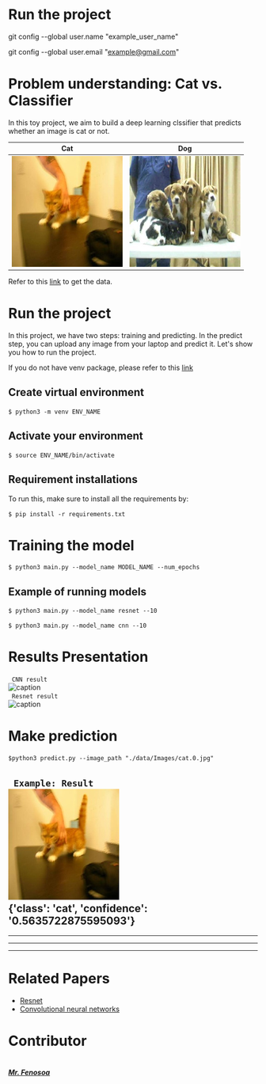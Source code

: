 # Run the project

git config --global user.name "example_user_name"

git config --global user.email "example@gmail.com"


# Problem understanding: Cat vs. Classifier #
In this toy project, we aim to build a deep learning clssifier that predicts whether an image is cat or not. </br>

<!-- <img src="images/cat.0.jpg" align="center">
<img src="images/dog.0.jpg" align="right"> -->


  Cat            |  Dog
:--------------:|:--------:
![](figures/cat.0.jpg)|![](figures/dog.0.jpg)



<!-- <br> -->
Refer to this [link](https://www.kaggle.com/competitions/dogs-vs-cats/data) to get the data.

# Run the project #
In this project, we have two steps: training and predicting. In the predict step, you can upload any image from your laptop and predict it. Let's show you how to run the project.

If you do not have venv package, please refer to this [link](https://linuxize.com/post/how-to-create-python-virtual-environments-on-ubuntu-18-04/)
</br>

## Create virtual environment ##

```
$ python3 -m venv ENV_NAME
```
## Activate your environment ##

```
$ source ENV_NAME/bin/activate
```

## Requirement installations ##
To run this, make sure to install all the requirements by:

```
$ pip install -r requirements.txt 
```
# Training the model #

```
$ python3 main.py --model_name MODEL_NAME --num_epochs
```
## Example of running models ##

```
$ python3 main.py --model_name resnet --10
```

```
$ python3 main.py --model_name cnn --10
```

# Results Presentation

``` CNN result```  </br>
![caption](figures/train_CNN.png) </br>
``` Resnet result```  </br>
![caption](figures/train_resnet.png) 

# Make prediction #

```
$python3 predict.py --image_path "./data/Images/cat.0.jpg"
```

``` Example: Result```  </br>
![caption](figures/cat.0.jpg) </br>
{'class': 'cat', 'confidence': '0.5635722875595093'}
---
___

---
___

# Related Papers #

* <a href= 'https://arxiv.org/pdf/1512.03385.pdf'> Resnet </a>
* <a href= 'https://cs.nju.edu.cn/wujx/paper/CNN.pdf'> Convolutional neural networks</a>


# Contributor #
<div style="display:flex;align-items:center">

<div style="display:flex;align-items:center">
    <div>
        <h5> <a href='..'> Mr. Fenosoa </a> </h5> 
<!--       <img src="images/cat.0.jpg" height= 7% width= 7%> -->
<div>
<!--     <h5> <a href='.'> Mr. B </a> </h5> <img src="images/cat.0.jpg" height= 7% width= 7%> -->
    
<!-- <div> -->
<!--     <h5> <a href='.'> Mm. K </a> </h5> <img src="images/cat.0.jpg" height= 7% width= 7%> -->
    
</div>
